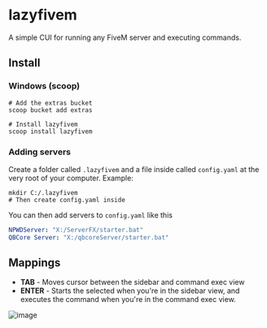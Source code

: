 # lazyfivem
A simple CUI for running any FiveM server and executing commands.

## Install

### Windows (scoop)
```
# Add the extras bucket
scoop bucket add extras

# Install lazyfivem
scoop install lazyfivem
```

### Adding servers
Create a folder called `.lazyfivem` and a file inside called `config.yaml` at the very root of your computer.
Example:
```
mkdir C:/.lazyfivem
# Then create config.yaml inside
```

You can then add servers to `config.yaml` like this
```yml
NPWDServer: "X:/ServerFX/starter.bat"
QBCore Server: "X:/qbcoreServer/starter.bat"
```


## Mappings
* **TAB** - Moves cursor between the sidebar and command exec view
* **ENTER** - Starts the selected when you're in the sidebar view, and executes the command when you're in the command exec view.

![image](https://user-images.githubusercontent.com/59088889/189553625-afa0926d-a16d-4be3-8023-fb20f4e8f95c.png)
